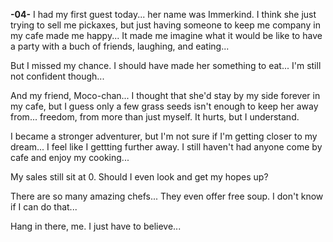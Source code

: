 <!-- title: Fuwawa's Journal Entry: Day 4 -->

**-04-**
I had my first guest today... her name was Immerkind. I think she just trying to sell me pickaxes, but just having someone to keep me company in my cafe made me happy... It made me imagine what it would be like to have a party with a buch of friends, laughing, and eating...

But I missed my chance. I should have made her something to eat... I'm still not confident though...

And my friend, Moco-chan... I thought that she'd stay by my side forever in my cafe, but I guess only a few grass seeds isn't enough to keep her away from... freedom, from more than just myself. It hurts, but I understand.

I became a stronger adventurer, but I'm not sure if I'm getting closer to my dream... I feel like I gettting further away. I still haven't had anyone come by cafe and enjoy my cooking...

My sales still sit at 0. Should I even look and get my hopes up?

There are so many amazing chefs... They even offer free soup. I don't know if I can do that...

Hang in there, me.
I just have to believe...
